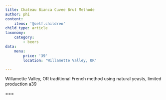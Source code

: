 ```yaml
---
title: Chateau Bianca Cuvee Brut Methode
author: phi
content:
    items: '@self.children'
child_type: article
taxonomy:
    category:
        - beers
data:
    menu:
        price: '39'
        location: 'Willamette Valley, OR'

---
```


<span class="loc">Willamette Valley, OR</span>
traditional French method using natural yeasts, limited production
a<span class="price">39</span>

===
